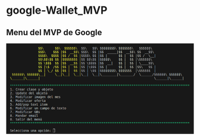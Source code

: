 # google-Wallet_MVP

## Menu del MVP de Google

![image](https://github.com/Catedra-MANEDS/google-Wallet_MVP/blob/main/resources/muestra_menu.png?raw=true)

